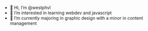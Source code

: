 - 👋 Hi, I’m @westphvl
- 👀 I’m interested in learning webdev and javascript 
- 🌱 I’m currently majoring in graphic design with a minor in content management

<!---
westphvl/westphvl is a ✨ special ✨ repository because its `README.md` (this file) appears on your GitHub profile.
You can click the Preview link to take a look at your changes.
--->
